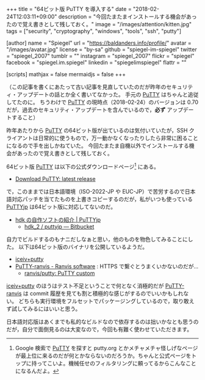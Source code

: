 +++
title = "64ビット版 PuTTY を導入する"
date = "2018-02-24T12:03:11+09:00"
description = "今回たまたまインストールする機会があったので覚え書きとして残しておく。"
image = "/images/attention/kitten.jpg"
tags = ["security", "cryptography", "windows", "tools", "ssh", "putty"]

[author]
  name      = "Spiegel"
  url       = "https://baldanders.info/profile/"
  avatar    = "/images/avatar.jpg"
  license   = "by-sa"
  github    = "spiegel-im-spiegel"
  twitter   = "spiegel_2007"
  tumblr    = ""
  instagram = "spiegel_2007"
  flickr    = "spiegel"
  facebook  = "spiegel.im.spiegel"
  linkedin  = "spiegelimspiegel"
  flattr    = ""

[scripts]
  mathjax = false
  mermaidjs = false
+++

（この記事を書くにあたって古い記事を見直していたのだが昨年のセキュリティ・アップデートの話とか全く書いてなかった。
手元の [PuTTY] はちゃんと追従してたのに。
ちうわけで [PuTTY] の現時点（2018-02-24）のバージョンは 0.70 だが，過去のセキュリティ・アップデートを含んでいるので，**必ず** アップデートすること）

昨年あたりから [PuTTY] の64ビット版が出ているのは気付いていたが，SSH クライアントは日常的に使うもので，万一動かなくなったりしたら非常に困ることになるので手を出しかねていた。
今回たまたま自機以外でインストールする機会があったので覚え書きとして残しておく。

64ビット版 [PuTTY] は以下の公式ダウンロードページ[^pt1] にある。

[^pt1]: Google 検索で [PuTTY] を探すと putty.org とかメチャメチャ怪しげなページが最上位に来るのだが何とかならないのだろうか。ちゃんと公式ページをトップに持ってこいよ。機械任せのフィルタリングに頼ってるからこんなことになるんだよ。

- [Download PuTTY: latest release](https://www.chiark.greenend.org.uk/~sgtatham/putty/latest.html)

で，このままでは日本語環境（ISO-2022-JP や EUC-JP）で苦労するので日本語対応パッチを当てたものを上書きコピーするのだが，私がいつも使っている [PuTTYjp] は64ビット版に対応してないのだ。

- [hdk の自作ソフトの紹介 | PuTTYjp](http://hp.vector.co.jp/authors/VA024651/PuTTYkj.html)
    - [hdk_2 / puttyjp — Bitbucket](https://bitbucket.org/hdk_2/puttyjp)

自力でビルドするのもナニだしなぁと思い，他のものを物色してみることにした。
以下は64ビット版のバイナリを公開しているようだ。

- [iceiv+putty](http://ice.hotmint.com/putty/)
- [PuTTY-ranvis - Ranvis software](http://www.ranvis.com/putty) : HTTPS で繋ぐとうまくいかないのだが...
    - [ranvis/putty: PuTTY custom](https://github.com/ranvis/putty)

[iceiv+putty] のほうはテスト不足ということで何となく消極的だが [PuTTY-ranvis] は commit 履歴を見ても割と積極的な感じがするのでいいかもしれない。
どちらも実行環境をフルセットでパッケージングしているので，取り敢えず試してみるにはいいと思う。

日本語対応版はあくまでも私的なビルドなので依存するのは拙いかなとも思うのだが，自分で面倒見るのは大変なので，今回も有難く使わせていただきます。

[PuTTY]: http://www.chiark.greenend.org.uk/~sgtatham/putty/ "PuTTY: a free telnet/ssh client"
[PuTTYjp]: http://hp.vector.co.jp/authors/VA024651/PuTTYkj.html "hdk の自作ソフトの紹介 | PuTTYjp"
[iceiv+putty]: http://ice.hotmint.com/putty/
[PuTTY-ranvis]: http://www.ranvis.com/putty "PuTTY-ranvis - Ranvis software"
